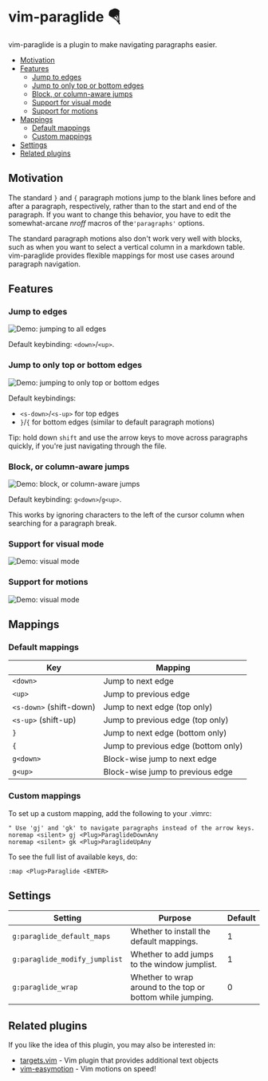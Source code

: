 # vim-paraglide 🪂

vim-paraglide is a plugin to make navigating paragraphs easier.

<!-- vim-markdown-toc GFM -->

* [Motivation](#motivation)
* [Features](#features)
  * [Jump to edges](#jump-to-edges)
  * [Jump to only top or bottom edges](#jump-to-only-top-or-bottom-edges)
  * [Block, or column-aware jumps](#block-or-column-aware-jumps)
  * [Support for visual mode](#support-for-visual-mode)
  * [Support for motions](#support-for-motions)
* [Mappings](#mappings)
  * [Default mappings](#default-mappings)
  * [Custom mappings](#custom-mappings)
* [Settings](#settings)
* [Related plugins](#related-plugins)

<!-- vim-markdown-toc -->


## Motivation

The standard `}` and `{` paragraph motions jump to the blank lines before and after a paragraph, respectively, rather than to the start and end of the paragraph. If you want to change this behavior, you have to edit the somewhat-arcane _nroff_ macros of the`'paragraphs'` options.

The standard paragraph motions also don't work very well with blocks, such as when you want to select a vertical column in a markdown table. vim-paraglide provides flexible mappings for most use cases around paragraph navigation.


## Features

### Jump to edges

![Demo: jumping to all edges](media/demo1.gif)

Default keybinding: `<down>`/`<up>`.

### Jump to only top or bottom edges

![Demo: jumping to only top or bottom edges](media/demo2.gif)

Default keybindings:

+ `<s-down>`/`<s-up>` for top edges
+ `}`/`{` for bottom edges (similar to default paragraph motions)

Tip: hold down `shift` and use the arrow keys to move across paragraphs quickly, if you're just navigating through the file.

### Block, or column-aware jumps

![Demo: block, or column-aware jumps](media/demo3.gif)

Default keybinding: `g<down>`/`g<up>`.

This works by ignoring characters to the left of the cursor column when searching for a paragraph break.

### Support for visual mode

![Demo: visual mode](media/demo4.gif)

### Support for motions

![Demo: visual mode](media/demo5.gif)


## Mappings

### Default mappings

| Key                     | Mapping                             |
|-------------------------|-------------------------------------|
| `<down>`                | Jump to next edge                   |
| `<up>`                  | Jump to previous edge               |
| `<s-down>` (shift-down) | Jump to next edge (top only)        |
| `<s-up>`   (shift-up)   | Jump to previous edge (top only)    |
| `}`                     | Jump to next edge (bottom only)     |
| `{`                     | Jump to previous edge (bottom only) |
| `g<down>`               | Block-wise jump to next edge        |
| `g<up>`                 | Block-wise jump to previous edge    |


### Custom mappings

To set up a custom mapping, add the following to your .vimrc:

```vim
" Use 'gj' and 'gk' to navigate paragraphs instead of the arrow keys.
noremap <silent> gj <Plug>ParaglideDownAny
noremap <silent> gk <Plug>ParaglideUpAny
```

To see the full list of available keys, do:

```vim
:map <Plug>Paraglide <ENTER>
```

## Settings

| Setting                       | Purpose                                                    | Default |
|-------------------------------|------------------------------------------------------------|---------|
| `g:paraglide_default_maps`    | Whether to install the default mappings.                   | 1       |
| `g:paraglide_modify_jumplist` | Whether to add jumps to the window jumplist.               | 1       |
| `g:paraglide_wrap`            | Whether to wrap around to the top or bottom while jumping. | 0       |


## Related plugins

If you like the idea of this plugin, you may also be interested in:

* [targets.vim](https://github.com/wellle/targets.vim) - Vim plugin that provides additional text objects
* [vim-easymotion](https://github.com/easymotion/vim-easymotion) - Vim motions on speed!
